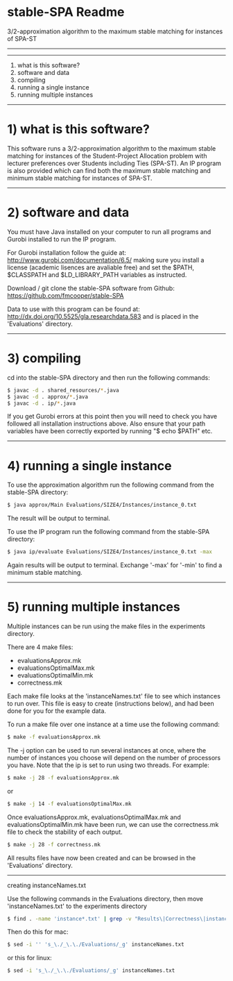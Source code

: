 # stable-SPA Readme
3/2-approximation algorithm to the maximum stable matching for instances of SPA-ST
******************************
******************************

1) what is this software?
2) software and data
3) compiling
4) running a single instance
5) running multiple instances


******************************

# 1) what is this software?

This software runs a 3/2-approximation algorithm to the maximum stable 
matching for instances of the Student-Project Allocation problem with
lecturer preferences over Students including Ties (SPA-ST). An IP program
is also provided which can find both the maximum stable matching and 
minimum stable matching for instances of SPA-ST.


******************************

# 2) software and data

You must have Java installed on your computer to run all programs and 
Gurobi installed to run the IP program.

For Gurobi installation follow the guide at: 
http://www.gurobi.com/documentation/6.5/ making sure you install a license
(academic lisences are avaliable free) and set the $PATH, $CLASSPATH and
$LD_LIBRARY_PATH variables as instructed.

Download / git clone the stable-SPA software from Github:
https://github.com/fmcooper/stable-SPA

Data to use with this program can be found at:
http://dx.doi.org/10.5525/gla.researchdata.583 and is placed in the 
'Evaluations' directory.


******************************

# 3) compiling

cd into the stable-SPA directory and then run the following commands:

```bash
$ javac -d . shared_resources/*.java
$ javac -d . approx/*.java
$ javac -d . ip/*.java
```

If you get Gurobi errors at this point then you will need to check you
have followed all installation instructions above. Also ensure that your
path variables have been correctly exported by running "$ echo $PATH" etc. 


******************************

# 4) running a single instance

To use the approximation algorithm run the following command from the 
stable-SPA directory:

```bash
$ java approx/Main Evaluations/SIZE4/Instances/instance_0.txt
```

The result will be output to terminal.

To use the IP program run the following command from the stable-SPA 
directory:

```bash
$ java ip/evaluate Evaluations/SIZE4/Instances/instance_0.txt -max
```

Again results will be output to terminal. Exchange '-max' for '-min'
to find a minimum stable matching.


******************************

# 5) running multiple instances

Multiple instances can be run using the make files in the experiments
directory.

There are 4 make files:
- evaluationsApprox.mk
- evaluationsOptimalMax.mk
- evaluationsOptimalMin.mk
- correctness.mk

Each make file looks at the 'instanceNames.txt' file to see which 
instances to run over. This file is easy to create (instructions below),
and had been done for you for the example data.

To run a make file over one instance at a time use the following command:

```bash
$ make -f evaluationsApprox.mk
```

The -j option can be used to run several instances at once, where the
number of instances you choose will depend on the number of processors
you have. Note that the ip is set to run using two threads. For example:

```bash
$ make -j 28 -f evaluationsApprox.mk
```

or
```bash
$ make -j 14 -f evaluationsOptimalMax.mk
```

Once evaluationsApprox.mk, evaluationsOptimalMax.mk and 
evaluationsOptimalMin.mk have been run, we can use the correctness.mk
file to check the stability of each output.

```bash
$ make -j 28 -f correctness.mk
```

All results files have now been created and can be browsed in the 
'Evaluations' directory.


******************************

creating instanceNames.txt

Use the following commands in the Evaluations directory, then move 
'instanceNames.txt' to the experiments directory

```bash
$ find . -name 'instance*.txt' | grep -v "Results\|Correctness\|instanceNames" > instanceNames.txt
```

Then do this for mac:
```bash
$ sed -i '' 's_\./_\.\./Evaluations/_g' instanceNames.txt
```

or this for linux:
```bash
$ sed -i 's_\./_\.\./Evaluations/_g' instanceNames.txt
```
